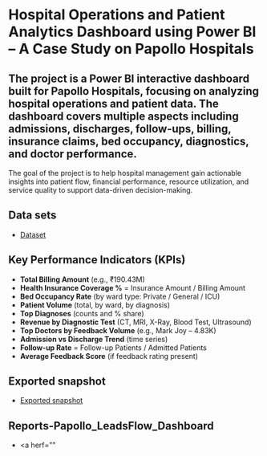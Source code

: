 # Hospital Operations and Patient Analytics Dashboard using Power BI – A Case Study on Papollo Hospitals
## The project is a Power BI interactive dashboard built for Papollo Hospitals, focusing on analyzing hospital operations and patient data. The dashboard covers multiple aspects including admissions, discharges, follow-ups, billing, insurance claims, bed occupancy, diagnostics, and doctor performance.

The goal of the project is to help hospital management gain actionable insights into patient flow, financial performance, resource utilization, and service quality to support data-driven decision-making.
## Data sets
- <a href="https://github.com/Adhi9398/Power-Bi--Dashboard/blob/main/Papollo-Healtcare-Dataset.xlsx">Dataset</a>

## Key Performance Indicators (KPIs)
- **Total Billing Amount** (e.g., ₹190.43M)  
- **Health Insurance Coverage %** = Insurance Amount / Billing Amount  
- **Bed Occupancy Rate** (by ward type: Private / General / ICU)  
- **Patient Volume** (total, by ward, by diagnosis)  
- **Top Diagnoses** (counts and % share)  
- **Revenue by Diagnostic Test** (CT, MRI, X-Ray, Blood Test, Ultrasound)  
- **Top Doctors by Feedback Volume** (e.g., Mark Joy – 4.83K)  
- **Admission vs Discharge Trend** (time series)  
- **Follow-up Rate** = Follow-up Patients / Admitted Patients  
- **Average Feedback Score** (if feedback rating present)
## Exported snapshot
- <a href="https://github.com/Adhi9398/Power-Bi--Dashboard/blob/main/Papollo%20power%20bi%20project.pdf">Exported snapshot</a>
## Reports-Papollo_LeadsFlow_Dashboard
- <a herf=""

